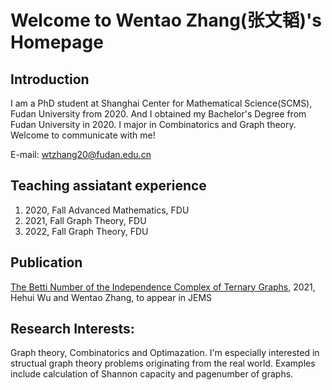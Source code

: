 # Welcome to Wentao Zhang(张文韬)'s Homepage

## Introduction

I am a PhD student at Shanghai Center for Mathematical Science(SCMS), Fudan University from 2020. And I obtained my Bachelor's Degree from Fudan University in 2020. I major in Combinatorics and Graph theory. Welcome to communicate with me!

E-mail: wtzhang20@fudan.edu.cn

## Teaching assiatant experience 
1. 2020, Fall Advanced Mathematics, FDU
2. 2021, Fall Graph Theory, FDU
3. 2022, Fall Graph Theory, FDU

## Publication
[The Betti Number of the Independence Complex of Ternary Graphs](https://arxiv.org/abs/2011.10939), 2021, Hehui Wu and Wentao Zhang, to appear in JEMS

## Research Interests: 
Graph theory, Combinatorics and Optimazation. I'm especially interested in structual graph theory problems originating from the real world. Examples include calculation of Shannon capacity and pagenumber of graphs.
